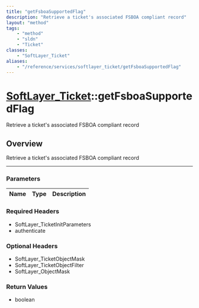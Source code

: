 ```yaml
---
title: "getFsboaSupportedFlag"
description: "Retrieve a ticket's associated FSBOA compliant record"
layout: "method"
tags:
    - "method"
    - "sldn"
    - "Ticket"
classes:
    - "SoftLayer_Ticket"
aliases:
    - "/reference/services/softlayer_ticket/getFsboaSupportedFlag"
---
```

# [SoftLayer_Ticket](/reference/services/SoftLayer_Ticket)::getFsboaSupportedFlag


Retrieve a ticket's associated FSBOA compliant record


## Overview 
Retrieve a ticket's associated FSBOA compliant record

-----

### Parameters 
|Name | Type | Description |
| --- | --- | --- |


### Required Headers
* SoftLayer_TicketInitParameters
* authenticate


### Optional Headers
* SoftLayer_TicketObjectMask
* SoftLayer_TicketObjectFilter
* SoftLayer_ObjectMask

### Return Values
* boolean




